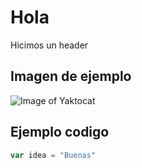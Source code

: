 # Hola

Hicimos un header

## Imagen de ejemplo
![Image of Yaktocat](https://octodex.github.com/images/yaktocat.png)


## Ejemplo codigo
``` javascript
var idea = "Buenas"
```
